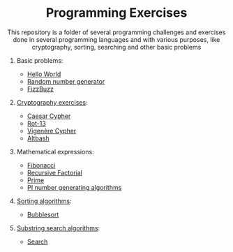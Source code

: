 <h1 align="center"> Programming Exercises </h1>
<p align="center">This repository is a folder of several programming challenges and exercises done in several programming languages and with various purposes, like cryptography, sorting, searching and other basic problems  </p>

1. Basic problems:
   - [Hello World](https://github.com/GabrielTheophilo/Exercicios/tree/main/helloworld)
   - [Random number generator](https://github.com/GabrielTheophilo/Exercicios/tree/main/random%20number%20generator)
   - [FizzBuzz](https://github.com/GabrielTheophilo/Exercicios/tree/main/fizzbuzz)

2. [Cryptography exercises](https://en.wikipedia.org/wiki/Cryptography):
   - [Caesar Cypher](https://github.com/GabrielTheophilo/Exercicios/tree/main/caesar_cypher)
   - [Rot-13](https://github.com/GabrielTheophilo/Exercicios/tree/main/rot13)
   - [Vigenère Cypher](https://github.com/GabrielTheophilo/Exercicios/tree/main/vigenere_cypher)
   - [Altbash](https://github.com/GabrielTheophilo/Exercicios/tree/main/altbash)

3. Mathematical expressions:
   - [Fibonacci](https://github.com/GabrielTheophilo/Exercicios/tree/main/fibonacci)
   - [Recursive Factorial](https://github.com/GabrielTheophilo/Exercicios/tree/main/fatorial_recursive)
   - [Prime](https://github.com/GabrielTheophilo/Exercicios/tree/main/prime)
   - [PI number generating algorithms](https://github.com/GabrielTheophilo/Exercicios/tree/main/Pi)

4. [Sorting algorithms](https://en.wikipedia.org/wiki/Sorting_algorithm):
   - [Bubblesort](https://github.com/GabrielTheophilo/Exercicios/tree/main/bubblesort)

5. [Substring search algorithms](https://en.wikipedia.org/wiki/String-searching_algorithm):
   - [Search](https://github.com/GabrielTheophilo/Exercicios/tree/main/substring%20matching)
